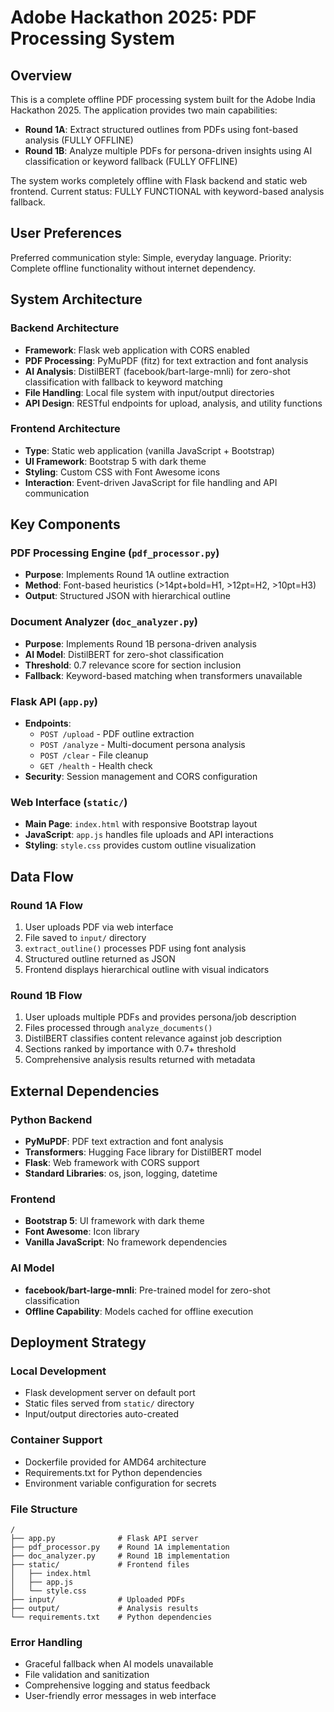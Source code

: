# Adobe Hackathon 2025: PDF Processing System

## Overview

This is a complete offline PDF processing system built for the Adobe India Hackathon 2025. The application provides two main capabilities:
- **Round 1A**: Extract structured outlines from PDFs using font-based analysis (FULLY OFFLINE)
- **Round 1B**: Analyze multiple PDFs for persona-driven insights using AI classification or keyword fallback (FULLY OFFLINE)

The system works completely offline with Flask backend and static web frontend. Current status: FULLY FUNCTIONAL with keyword-based analysis fallback.

## User Preferences

Preferred communication style: Simple, everyday language.
Priority: Complete offline functionality without internet dependency.

## System Architecture

### Backend Architecture
- **Framework**: Flask web application with CORS enabled
- **PDF Processing**: PyMuPDF (fitz) for text extraction and font analysis
- **AI Analysis**: DistilBERT (facebook/bart-large-mnli) for zero-shot classification with fallback to keyword matching
- **File Handling**: Local file system with input/output directories
- **API Design**: RESTful endpoints for upload, analysis, and utility functions

### Frontend Architecture
- **Type**: Static web application (vanilla JavaScript + Bootstrap)
- **UI Framework**: Bootstrap 5 with dark theme
- **Styling**: Custom CSS with Font Awesome icons
- **Interaction**: Event-driven JavaScript for file handling and API communication

## Key Components

### PDF Processing Engine (`pdf_processor.py`)
- **Purpose**: Implements Round 1A outline extraction
- **Method**: Font-based heuristics (>14pt+bold=H1, >12pt=H2, >10pt=H3)
- **Output**: Structured JSON with hierarchical outline

### Document Analyzer (`doc_analyzer.py`)
- **Purpose**: Implements Round 1B persona-driven analysis
- **AI Model**: DistilBERT for zero-shot classification
- **Threshold**: 0.7 relevance score for section inclusion
- **Fallback**: Keyword-based matching when transformers unavailable

### Flask API (`app.py`)
- **Endpoints**:
  - `POST /upload` - PDF outline extraction
  - `POST /analyze` - Multi-document persona analysis
  - `POST /clear` - File cleanup
  - `GET /health` - Health check
- **Security**: Session management and CORS configuration

### Web Interface (`static/`)
- **Main Page**: `index.html` with responsive Bootstrap layout
- **JavaScript**: `app.js` handles file uploads and API interactions
- **Styling**: `style.css` provides custom outline visualization

## Data Flow

### Round 1A Flow
1. User uploads PDF via web interface
2. File saved to `input/` directory
3. `extract_outline()` processes PDF using font analysis
4. Structured outline returned as JSON
5. Frontend displays hierarchical outline with visual indicators

### Round 1B Flow
1. User uploads multiple PDFs and provides persona/job description
2. Files processed through `analyze_documents()`
3. DistilBERT classifies content relevance against job description
4. Sections ranked by importance with 0.7+ threshold
5. Comprehensive analysis results returned with metadata

## External Dependencies

### Python Backend
- **PyMuPDF**: PDF text extraction and font analysis
- **Transformers**: Hugging Face library for DistilBERT model
- **Flask**: Web framework with CORS support
- **Standard Libraries**: os, json, logging, datetime

### Frontend
- **Bootstrap 5**: UI framework with dark theme
- **Font Awesome**: Icon library
- **Vanilla JavaScript**: No framework dependencies

### AI Model
- **facebook/bart-large-mnli**: Pre-trained model for zero-shot classification
- **Offline Capability**: Models cached for offline execution

## Deployment Strategy

### Local Development
- Flask development server on default port
- Static files served from `static/` directory
- Input/output directories auto-created

### Container Support
- Dockerfile provided for AMD64 architecture
- Requirements.txt for Python dependencies
- Environment variable configuration for secrets

### File Structure
```
/
├── app.py              # Flask API server
├── pdf_processor.py    # Round 1A implementation
├── doc_analyzer.py     # Round 1B implementation
├── static/             # Frontend files
│   ├── index.html
│   ├── app.js
│   └── style.css
├── input/              # Uploaded PDFs
├── output/             # Analysis results
└── requirements.txt    # Python dependencies
```

### Error Handling
- Graceful fallback when AI models unavailable
- File validation and sanitization
- Comprehensive logging and status feedback
- User-friendly error messages in web interface